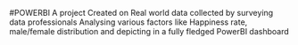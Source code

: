 
#POWERBI
A project Created on Real world data collected by surveying data professionals Analysing various factors like Happiness rate, male/female distribution and depicting in a fully fledged PowerBI dashboard
